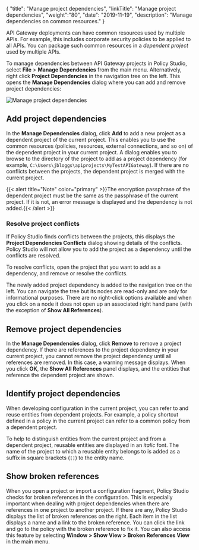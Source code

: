 {
"title": "Manage project dependencies",
"linkTitle": "Manage project dependencies",
"weight":"80",
"date": "2019-11-19",
"description": "Manage dependencies on common resources."
}

API Gateway deployments can have common resources used by multiple APIs. For example, this includes corporate security policies to be applied to all APIs. You can package such common resources in a *dependent project* used by multiple APIs.

To manage dependencies between API Gateway projects in Policy Studio, select **File** > **Manage Dependencies** from the main menu. Alternatively, right click **Project Dependencies** in the navigation tree on the left. This opens the **Manage Dependencies** dialog where you can add and remove project dependencies:

![Manage project dependencies](/Images/docbook/images/promotion/team_dev_dependencies.png)

## Add project dependencies

In the **Manage Dependencies** dialog, click **Add** to add a new project as a dependent project of the current project. This enables you to use the common resources (policies, resources, external connections, and so on) of the dependent project in your current project. A dialog enables you to browse to the directory of the project to add as a project dependency (for example, `C:\Users\jbloggs\apiprojects\MyTestAPIGateway`). If there are no conflicts between the projects, the dependent project is merged with the current project.

{{< alert title="Note" color="primary" >}}The encryption passphrase of the dependent project must be the same as the passphrase of the current project. If it is not, an error message is displayed and the dependency is not added.{{< /alert >}}

### Resolve project conflicts

If Policy Studio finds conflicts between the projects, this displays the **Project Dependencies Conflicts** dialog showing details of the conflicts. Policy Studio will not allow you to add the project as a dependency until the conflicts are resolved.

To resolve conflicts, open the project that you want to add as a dependency, and remove or resolve the conflicts.

The newly added project dependency is added to the navigation tree on the left. You can navigate the tree but its nodes are read-only and are only for informational purposes. There are no right-click options available and when you click on a node it does not open up an associated right hand pane (with the exception of **Show All References**).

## Remove project dependencies

In the **Manage Dependencies** dialog, click **Remove** to remove a project dependency. If there are references to the project dependency in your current project, you cannot remove the project dependency until all references are removed. In this case, a warning message displays. When you click **OK**, the **Show All References** panel displays, and the entities that reference the dependent project are shown.

## Identify project dependencies

When developing configuration in the current project, you can refer to and reuse entities from dependent projects. For example, a policy shortcut defined in a policy in the current project can refer to a common policy from a dependent project.

To help to distinguish entities from the current project and from a dependent project, reusable entities are displayed in an *italic* font. The name of the project to which a reusable entity belongs to is added as a suffix in square brackets (`[]`) to the entity name.

## Show broken references

When you open a project or import a configuration fragment, Policy Studio checks for broken references in the configuration. This is especially important when dealing with project dependencies when there are references in one project to another project. If there are any, Policy Studio displays the list of broken references on the right. Each item in the list displays a name and a link to the broken reference. You can click the link and go to the policy with the broken reference to fix it. You can also access this feature by selecting **Window > Show View > Broken References View** in the main menu.
